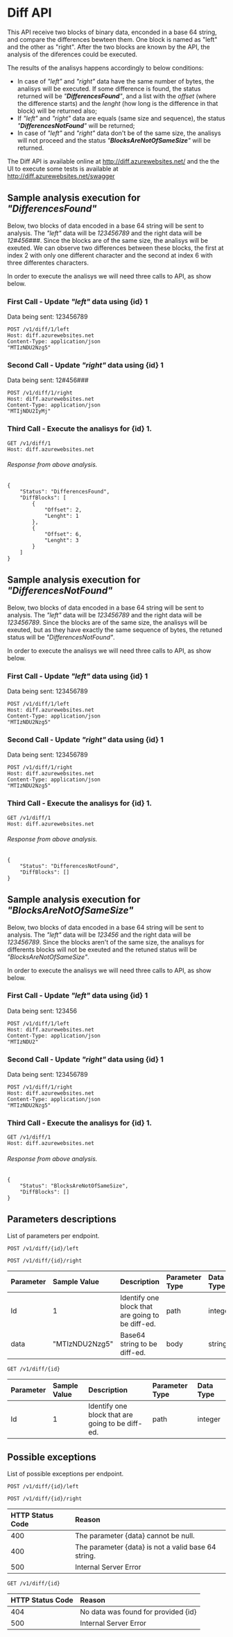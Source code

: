 # Diff API

This API  receive two blocks of binary data, enconded in a base 64 string, and compare the differences bewteen them. One block is named as "left" and the other as "right". After the two blocks are known by the API, the analysis of the diferences could be executed.

The results of the analisys happens accordingly to below conditions:
- In case of *"left"* and *"right"* data have the same number of bytes, the analisys will be executed. If some difference is found, the status returned will be *"**DifferencesFound**"*, and a list with the *offset* (where the difference starts) and the *lenght* (how long is the difference in that block) will be returned also;
- If *"left"* and *"right"* data are equals (same size and sequence), the status *"**DifferencesNotFound**"* will be returned;
- In case of *"left"* and *"right"* data don't be of the same size, the analisys will not proceed and the status *"**BlocksAreNotOfSameSize**"* will be returned.

The Diff API is available online at http://diff.azurewebsites.net/ and the the UI to execute some tests is available at http://diff.azurewebsites.net/swagger

## Sample analysis execution for *"DifferencesFound"*

Below, two blocks of data encoded in a base 64 string will be sent to analysis.
The *"left"*  data will be *123456789* and the right data will be *12#456###*.
Since the blocks are of the same size, the analisys will be exeuted. We can observe two differences between these blocks, the first at index 2 with only one different character and the second at index 6 with three differentes characters.

In order to execute the analisys we will need three calls to API, as show below.

### First Call - Update *"left"*  data using {id} 1
Data being sent: 123456789

    POST /v1/diff/1/left
    Host: diff.azurewebsites.net
    Content-Type: application/json
    "MTIzNDU2Nzg5"

### Second Call - Update *"right"*  data using {id} 1
Data being sent: 12#456###

    POST /v1/diff/1/right
    Host: diff.azurewebsites.net
    Content-Type: application/json
    "MTIjNDU2IyMj"

### Third Call - Execute the analisys for {id} 1.

    GET /v1/diff/1
    Host: diff.azurewebsites.net

###### Response from above analysis.

    {
        "Status": "DifferencesFound",
        "DiffBlocks": [
            {
                "Offset": 2,
                "Lenght": 1
            },
            {
                "Offset": 6,
                "Lenght": 3
            }
        ]
    }

## Sample analysis execution for *"DifferencesNotFound"*

Below, two blocks of data encoded in a base 64 string will be sent to analysis.
The *"left"*  data will be *123456789* and the right data will be *123456789*.
Since the blocks are of the same size, the analisys will be exeuted, but as they have exactly the same sequence of bytes, the retuned status will be *"DifferencesNotFound"*.

In order to execute the analisys we will need three calls to API, as show below.

### First Call - Update *"left"*  data using {id} 1
Data being sent: 123456789

    POST /v1/diff/1/left
    Host: diff.azurewebsites.net
    Content-Type: application/json
    "MTIzNDU2Nzg5"

### Second Call - Update *"right"*  data using {id} 1
Data being sent: 123456789

    POST /v1/diff/1/right
    Host: diff.azurewebsites.net
    Content-Type: application/json
    "MTIzNDU2Nzg5"

### Third Call - Execute the analisys for {id} 1.

    GET /v1/diff/1
    Host: diff.azurewebsites.net

###### Response from above analysis.

    {
        "Status": "DifferencesNotFound",
        "DiffBlocks": []
    }

## Sample analysis execution for *"BlocksAreNotOfSameSize"*

Below, two blocks of data encoded in a base 64 string will be sent to analysis.
The *"left"*  data will be *123456* and the right data will be *123456789*.
Since the blocks aren't of the same size, the analisys for differents blocks will not be exeuted and the retuned status will be *"BlocksAreNotOfSameSize"*.

In order to execute the analisys we will need three calls to API, as show below.

### First Call - Update *"left"*  data using {id} 1
Data being sent: 123456

    POST /v1/diff/1/left
    Host: diff.azurewebsites.net
    Content-Type: application/json
    "MTIzNDU2"

### Second Call - Update *"right"*  data using {id} 1
Data being sent: 123456789

    POST /v1/diff/1/right
    Host: diff.azurewebsites.net
    Content-Type: application/json
    "MTIzNDU2Nzg5"

### Third Call - Execute the analisys for {id} 1.

    GET /v1/diff/1
    Host: diff.azurewebsites.net

###### Response from above analysis.

    {
        "Status": "BlocksAreNotOfSameSize",
        "DiffBlocks": []
    }

## Parameters descriptions

List of parameters per endpoint.

`POST /v1/diff/{id}/left `

`POST /v1/diff/{id}/right`

| Parameter  | Sample Value | Description | Parameter Type | Data Type |
| :------------ | :------------ | :------------ | :------------ | :------------ |
| Id | 1 | Identify one block that are going to be diff-ed. | path | integer |
| data | "MTIzNDU2Nzg5" | Base64 string to be diff-ed. | body | string |

`GET /v1/diff/{id}`

| Parameter  | Sample Value | Description | Parameter Type | Data Type |
| :------------ | :------------ | :------------ | :------------ | :------------ |
| Id | 1 | Identify one block that are going to be diff-ed. | path | integer |

## Possible exceptions

List of possible exceptions per endpoint.

`POST /v1/diff/{id}/left `

`POST /v1/diff/{id}/right`

| HTTP Status Code  |  Reason |
| :------------ | :------------ |
|400| The parameter {data} cannot be null. |
|400| The parameter {data} is not a valid base 64 string. |
|500| Internal Server Error   |

`GET /v1/diff/{id}`

| HTTP Status Code  |  Reason |
| :------------ | :------------ |
|404| No data was found for provided {id}   |
|500| Internal Server Error   |
